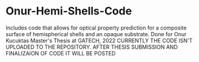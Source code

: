 # Onur-Hemi-Shells-Code
Includes code that allows for optical property prediction for a composite surface of hemispherical shells and an opaque substrate. Done for Onur Kucuktas Master's Thesis at GATECH, 2022
CURRENTLY THE CODE ISN'T UPLOADED TO THE REPOSITORY. AFTER THESIS SUBMISSION AND FINALIZAION OF CODE IT WILL BE POSTED

